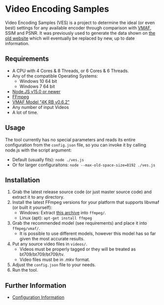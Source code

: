 # Video Encoding Samples
Video Encoding Samples (VES) is a project to determine the ideal (or even best) settings for any available encoder through comparison with [VMAF](https://github.com/Netflix/vmaf), SSIM and PSNR. It was previously used to generate the data shown on [the old website](https://ves.xaymar.com/1.0/) which will eventually be replaced by new, up to date information.

## Requirements
* A CPU with 4 Cores & 8 Threads, or 6 Cores & 6 Threads.
* Any of the compatible Operating Systems:
    * Windows 10 64 bit
	* Windows 7 64 bit
* [Node.JS v15.0 or newer](https://nodejs.org/en/download/current/)
* [FFmpeg](https://github.com/Xaymar/video-encoding-samples/releases/download/0.1.0/ffmpeg.7z)
* [VMAF Model "4K RB v0.6.2"](https://github.com/Netflix/vmaf/tree/master/model/vmaf_4k_rb_v0.6.2)
* Any number of input Videos
* A lot of time.

## Usage
The tool currently has no special parameters and reads its entire configuration from the `config.json` file, so you can invoke it by calling node.js with the script argument:

* Default (usually fits): `node ./ves.js`
* Or for larger configuraitons: `node --max-old-space-size=8192 ./ves.js`

## Installation
1. Grab the latest release source code (or just master source code) and extract it to any directory.
2. Install the latest FFmpeg versions for your platform that supports libvmaf (or built it yourself):
    * Windows: Extract [this archive](https://github.com/Xaymar/video-encoding-samples/releases/download/0.1.0/ffmpeg.7z) into `ffmpeg/`.
	* Linux (apt): `apt-get install ffmpeg`
3. Grab the recommended model (see requirements) and place it into `ffmpeg/vmaf/`.
    * It is possible to use different models, however this model has so far given the most accurate results.
4. Put any source video files in `videos/`.
    * Videos must be properly tagged or they will be treated as bt709/bt709/bt709/tv.
	* Video files must be in .mkv format.
5. Adjust the `config.json` file to your needs.
6. Run the tool.

## Further Information
* [Configuration Information](https://github.com/Xaymar/video-encoding-samples/wiki/Configuration)